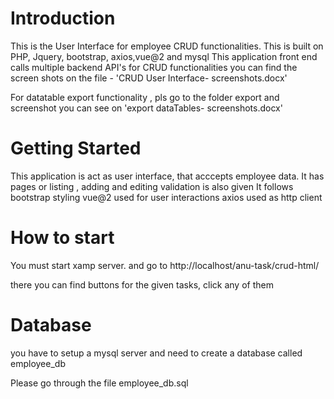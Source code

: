 # Introduction 
This is the User Interface for employee CRUD functionalities. This is built on PHP, Jquery, bootstrap, axios,vue@2 and mysql
This application front end calls multiple backend API's for CRUD functionalities
you can find the screen shots on the file - 
'CRUD User Interface- screenshots.docx'

For datatable export functionality , pls go to the folder export
and screenshot you can see on 'export dataTables- screenshots.docx'

# Getting Started
This application is act as user interface, that acccepts employee data.
It has pages or listing , adding and editing
validation is also given
It follows bootstrap styling
vue@2 used for user interactions
axios used as http client

# How to start
You must start xamp server.
and go to http://localhost/anu-task/crud-html/

there you can find buttons for the given tasks, click any of them

# Database
you have to setup a mysql server and need to create a database called employee_db

Please go through the file employee_db.sql


